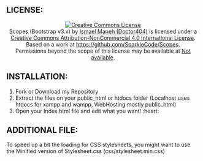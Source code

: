 <h2>LICENSE:</h1>
<center><a rel="license" href="http://creativecommons.org/licenses/by-nc/4.0/"><img alt="Creative Commons License" style="border-width:0" src="https://i.creativecommons.org/l/by-nc/4.0/88x31.png" /></a><br /><span xmlns:dct="http://purl.org/dc/terms/" property="dct:title">Scopes (Bootstrap v3.x)</span> by <a xmlns:cc="http://creativecommons.org/ns#" href="http://github.com/SparkleCode" property="cc:attributionName" rel="cc:attributionURL">Ismael Maneh (Doctor404)</a> is licensed under a <a rel="license" href="http://creativecommons.org/licenses/by-nc/4.0/">Creative Commons Attribution-NonCommercial 4.0 International License</a>.<br />Based on a work at <a xmlns:dct="http://purl.org/dc/terms/" href="https://github.com/SparkleCode/Scopes" rel="dct:source">https://github.com/SparkleCode/Scopes</a>.<br />Permissions beyond the scope of this license may be available at <a xmlns:cc="http://creativecommons.org/ns#" href="Not available" rel="cc:morePermissions">Not available</a>.</center>

<h2>INSTALLATION:</h1>
<ol>
	<li>Fork or Download my Repository</li>
	<li>Extract the files on your public_html or htdocs folder (Localhost uses htdocs for xampp and wampp, WebHosting mostly public_html)</li>
	<li>Open your Index.html file and edit what you want! :heart:</li>
</ol>

<h2>ADDITIONAL FILE:</h1>
<p>To speed up a bit the loading for CSS stylesheets, you might want to use the Minified version of Stylesheet.css (css/stylesheet.min.css)</p>
